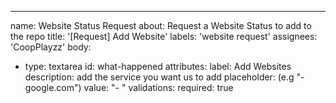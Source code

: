 ---
name: Website Status Request
about: Request a Website Status to add to the repo
title: '[Request] Add Website'
labels: 'website request'
assignees: 'CoopPlayzz'
body:
  - type: textarea
    id: what-happened
    attributes:
      label: Add Websites
      description: add the service you want us to add
      placeholder: (e.g "- google.com")
      value: "- "
    validations:
      required: true

